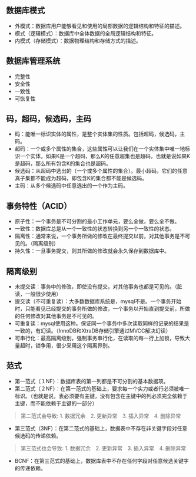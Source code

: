 ## 数据库模式
* 外模式：数据库用户能够看见和使用的局部数据的逻辑结构和特征的描述。
* 模式（逻辑模式）：数据库中全体数据的全局逻辑结构和特征。
* 内模式（存储模式）：数据物理结构和存储方式的描述。

## 数据库管理系统
* 完整性
* 安全性
* 一致性
* 可恢复性

## 码，超码，候选码，主码
* 码：能唯一标识实体的属性，是整个实体集的性质。包括超码，候选码，主码。
* 超码：一个或多个属性的集合，这些属性可以让我们在一个实体集中唯一地标识一个实体。如果K是一个超码，那么K的任意超集也是超码，也就是说如果K是超码，那么所有包含K的集合也是超码。
* 候选码：从超码中选出的（一个或多个属性的集合）。最小超码，它们的任意真子集都不能成为超码，即包含K的集合都不能是候选码。
* 主码：从多个候选码中任意选出的一个作为主码。

## 事务特性（ACID）
* 原子性：一个事务是不可分割的最小工作单元，要么全做，要么全不做。
* 一致性：数据库总是从一个一致性的状态转换到另一个一致性的状态。
* 隔离性：通常来说，一个事务所做的修改在最终提交以前，对其他事务是不可见的。（隔离级别）
* 持久性：一旦事务提交，则其所做的修改就会永久保存到数据库中。

## 隔离级别
* 未提交读：事务中的修改，即使没有提交，对其他事务也都是可见的。（脏读，一般很少使用）
* 提交读（不可重复读）：大多数数据库系统是，mysql不是。一个事务开始时，只能看见已经提交的事务所做的修改，一个事务以开始直到提交前，所做的任何修改对其他事务是不可见的。
* 可重复读：mysql使用这种。保证同一个事务中多次读取同样的记录的结果是一致的，有幻读。（InnoDB和XtraDB存储引擎通过MVCC解决幻读）
* 可串行化：最高隔离级别，强制事务串行化，在读取的每一行上加锁，导致大量超时，锁争用，很少采用这个隔离界别。

## 范式
* 第一范式（１NF）：数据库表的第一列都是不可分割的基本数据项。  
* 第二范式（２NF）：在第一范式的基础上，要求每一个实力或者行必须被唯一标识。（也就是说，表必须要有主键，没有包含在主键中的列必须完全依赖于主键，而不能依赖于主键的一部分）
> 第二范式会导致: 1. 数据冗余　2. 更新异常　3. 插入异常　4. 删除异常
* 第三范式（3NF）：在第二范式的基础上，数据表中不存在非关键字段对任意候选码的传递依赖。
> 第三范式也会导致: 1. 数据冗余　2. 更新异常　3. 插入异常　4. 删除异常
* BCNF：在第三范式的基础上，数据库表中不存在任何字段对任意候选关键字的传递依赖。
